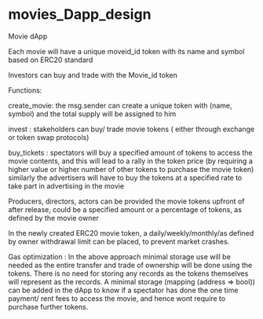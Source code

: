 # movies_Dapp_design

Movie dApp

Each movie will have a unique moveid_id token with its name and symbol based on ERC20 standard

Investors can buy and trade with the Movie_id token

Functions: 

create_movie: the msg.sender can create a unique token with (name, symbol) and the total supply will be assigned to him

invest : stakeholders can buy/ trade movie tokens ( either through exchange or token swap protocols)
 
buy_tickets : spectators will buy a specified amount of tokens to access the movie contents, and this will lead to a rally in the token price (by requiring a higher value or higher number of other tokens to purchase the movie token)
				similarly the advertisers will have to buy the tokens at a specified rate to take part in advertising in the movie

Producers, directors, actors can be provided the movie tokens upfront of after release, could be a specified amount or a percentage of tokens, as defined by the movie owner

In the newly created ERC20 movie token, a daily/weekly/monthly/as defined by owner withdrawal limit can be placed, to prevent market crashes.

Gas optimization : In the above approach minimal storage use will be needed as the entire transfer and trade of ownership will be done using the tokens. 
					There is no need for storing any records as the tokens themselves will represent as the records.
					A minimal storage (mapping (address => bool)) can be added in the dApp to know if a spectator has done the one time payment/ rent fees to access the movie, and hence wont require to purchase further tokens.